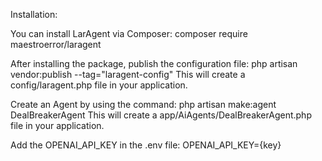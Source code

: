 Installation:


You can install LarAgent via Composer:
composer require maestroerror/laragent

After installing the package, publish the configuration file:
php artisan vendor:publish --tag="laragent-config"
This will create a config/laragent.php file in your application.

Create an Agent by using the command:
php artisan make:agent DealBreakerAgent
This will create a app/AiAgents/DealBreakerAgent.php file in your application.

Add the OPENAI_API_KEY in the .env file:
OPENAI_API_KEY={key}
